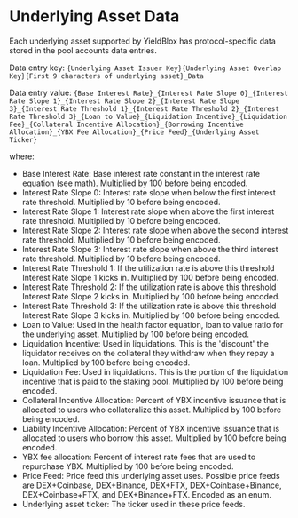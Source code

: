 # Underlying Asset Data

Each underlying asset supported by YieldBlox has protocol-specific data stored in the pool accounts data entries.&#x20;

Data entry key: `{Underlying Asset Issuer Key}{Underlying Asset Overlap Key}{First 9 characters of underlying asset}_Data `

Data entry value: `{Base Interest Rate}_{Interest Rate Slope 0}_{Interest Rate Slope 1}_{Interest Rate Slope 2}_{Interest Rate Slope 3}_{Interest Rate Threshold 1}_{Interest Rate Threshold 2}_{Interest Rate Threshold 3}_{Loan to Value}_{Liquidation Incentive}_{Liquidation Fee}_{Collateral Incentive Allocation}_{Borrowing Incentive Allocation}_{YBX Fee Allocation}_{Price Feed}_{Underlying Asset Ticker}`

where:

* Base Interest Rate: Base interest rate constant in the interest rate equation (see math). Multiplied by 100 before being encoded.
* Interest Rate Slope 0: Interest rate slope when below the first interest rate threshold. Multiplied by 10 before being encoded.
* Interest Rate Slope 1: Interest rate slope when above the first interest rate threshold. Multiplied by 10 before being encoded.
* Interest Rate Slope 2: Interest rate slope when above the second interest rate threshold. Multiplied by 10 before being encoded.
* Interest Rate Slope 3: Interest rate slope when above the third interest rate threshold. Multiplied by 10 before being encoded.
* Interest Rate Threshold 1: If the utilization rate is above this threshold Interest Rate Slope 1 kicks in. Multiplied by 100 before being encoded.
* Interest Rate Threshold 2: If the utilization rate is above this threshold Interest Rate Slope 2 kicks in. Multiplied by 100 before being encoded.
* Interest Rate Threshold 3: If the utilization rate is above this threshold Interest Rate Slope 3 kicks in. Multiplied by 100 before being encoded.
* Loan to Value: Used in the health factor equation, loan to value ratio for the underlying asset. Multiplied by 100 before being encoded.
* Liquidation Incentive: Used in liquidations. This is the 'discount' the liquidator receives on the collateral they withdraw when they repay a loan. Multiplied by 100 before being encoded.
* Liquidation Fee: Used in liquidations. This is the portion of the liquidation incentive that is paid to the staking pool. Multiplied by 100 before being encoded.
* Collateral Incentive Allocation: Percent of YBX incentive issuance that is allocated to users who collateralize this asset. Multiplied by 100 before being encoded.
* Liability Incentive Allocation: Percent of YBX incentive issuance that is allocated to users who borrow this asset. Multiplied by 100 before being encoded.
* YBX fee allocation: Percent of interest rate fees that are used to repurchase YBX. Multiplied by 100 before being encoded.
* Price Feed: Price feed this underlying asset uses. Possible price feeds are DEX+Coinbase, DEX+Binance, DEX+FTX, DEX+Coinbase+Binance, DEX+Coinbase+FTX, and DEX+Binance+FTX. Encoded as an enum.
* Underlying asset ticker: The ticker used in these price feeds.



